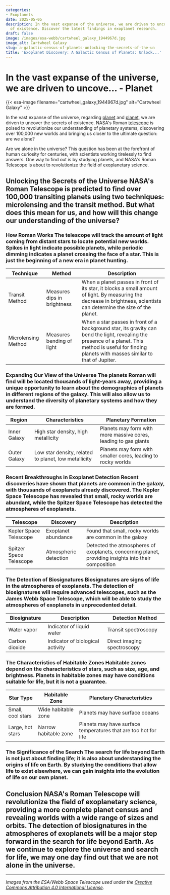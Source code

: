 ```yaml
---
categories:
- Exoplanets
date: 2025-05-05
description: In the vast expanse of the universe, we are driven to uncover the secrets
  of existence. Discover the latest findings in exoplanet research.
draft: false
image: /images/esa-webb/cartwheel_galaxy_1944967d.jpg
image_alt: Cartwheel Galaxy
slug: a-galactic-census-of-planets-unlocking-the-secrets-of-the-un
title: 'Exoplanet Discovery: A Galactic Census of Planets: Unlock...'
---
```


# In the vast expanse of the universe, we are driven to uncove... - Planet
{{< esa-image filename="cartwheel_galaxy_1944967d.jpg" alt="Cartwheel Galaxy" >}}



In the vast expanse of the universe, regarding [planet](/blog/exoplanets-and-the-search-for-life-beyond-earth) and [planet](/blog/habitable-zones-and-the-search-for-life-beyond-our-planet/solar-system/), we are driven to uncover the secrets of existence. NASA's Roman [telescope](/blog/exoplanets-and-the-search-for-life-beyond-our-solar-system/solar-system/) is poised to revolutionize our understanding of planetary systems, discovering over 100,000 new worlds and bringing us closer to the ultimate question: are we alone?

Are we alone in the universe? This question has been at the forefront of human curiosity for centuries, with scientists working tirelessly to find answers. One way to find out is by studying planets, and NASA's Roman Telescope is about to revolutionize the field of exoplanetary science.

 ## Unlocking the Secrets of the Universe NASA's Roman Telescope is predicted to find over 100,000 transiting planets using two techniques: microlensing and the transit method. But what does this mean for us, and how will this change our understanding of the universe?

 ### How Roman Works The telescope will track the amount of light coming from distant stars to locate potential new worlds. Spikes in light indicate possible planets, while periodic dimming indicates a planet crossing the face of a star. This is just the beginning of a new era in planet hunting.

 | **Technique** | **Method** | **Description** |
| --- | --- | --- |
| Transit Method | Measures dips in brightness | When a planet passes in front of its star, it blocks a small amount of light. By measuring the decrease in brightness, scientists can determine the size of the planet. |
| Microlensing Method | Measures bending of light | When a star passes in front of a background star, its gravity can bend the light, revealing the presence of a planet. This method is useful for finding planets with masses similar to that of Jupiter. | ## A New Frontier in Exoplanetary Science The Roman Telescope will be one of NASA's most prolific planet hunters, with a large field of view, exquisite resolution, and incredible stability. This means that it will be able to capture an unprecedented view of the composition and arrangement of planetary systems across our galaxy.

 ### Expanding Our View of the Universe The planets Roman will find will be located thousands of light-years away, providing a unique opportunity to learn about the demographics of planets in different regions of the galaxy. This will also allow us to understand the diversity of planetary systems and how they are formed.

 | **Region** | **Characteristics** | **Planetary Formation** |
| --- | --- | --- |
| Inner Galaxy | High star density, high metallicity | Planets may form with more massive cores, leading to gas giants |
| Outer Galaxy | Low star density, related to planet, low metallicity | Planets may form with smaller cores, leading to rocky worlds | ## The Significance of Roman's Findings The findings from Roman will help provide a more complete planet census and reveal worlds with a wide range of sizes and orbits. This will revolutionize our understanding of planetary systems and provide valuable insights into the search for life beyond Earth.

 ### Recent Breakthroughs in Exoplanet Detection Recent discoveries have shown that planets are common in the galaxy, with thousands of exoplanets already discovered. The Kepler Space Telescope has revealed that small, rocky worlds are abundant, while the Spitzer Space Telescope has detected the atmospheres of exoplanets.

 | **Telescope** | **Discovery** | **Description** |
| --- | --- | --- |
| Kepler Space Telescope | Exoplanet abundance | Found that small, rocky worlds are common in the galaxy |
| Spitzer Space Telescope | Atmospheric detection | Detected the atmospheres of exoplanets, concerning planet, providing insights into their composition | ## The James Webb Space Telescope and Beyond The James Webb Space Telescope will revolutionize atmospheric studies, detecting signs of water vapor, carbon dioxide, or other potential biosignatures in distant planetary systems. This will be a major step forward in the search for life beyond Earth.

 ### The Detection of Biosignatures Biosignatures are signs of life in the atmospheres of exoplanets. The detection of biosignatures will require advanced telescopes, such as the James Webb Space Telescope, which will be able to study the atmospheres of exoplanets in unprecedented detail.

 | **Biosignature** | **Description** | **Detection Method** |
| --- | --- | --- |
| Water vapor | Indicator of liquid water | Transit spectroscopy |
| Carbon dioxide | Indicator of biological activity | Direct imaging spectroscopy | ## Habitable Zones Habitable zones, like planet, sometimes known as the "Goldilocks" zones, are regions around stars where conditions are neither too hot nor too cold for liquid water to exist. The detection of biosignatures in the atmospheres of planets in habitable zones will be a major step forward in the search for life beyond Earth.

 ### The Characteristics of Habitable Zones Habitable zones depend on the characteristics of stars, such as size, age, and brightness. Planets in habitable zones may have conditions suitable for life, but it is not a guarantee.

 | **Star Type** | **Habitable Zone** | **Planetary Characteristics** |
| --- | --- | --- |
| Small, cool stars | Wide habitable zone | Planets may have surface oceans |
| Large, hot stars | Narrow habitable zone | Planets may have surface temperatures that are too hot for life | ## The Search for Life Beyond Earth The search for life beyond Earth is a complex and ongoing process. While we have not yet found definitive evidence of life, the detection of biosignatures in the atmospheres of exoplanets will be a major step forward.

 ### The Significance of the Search The search for life beyond Earth is not just about finding life; it is also about understanding the origins of life on Earth. By studying the conditions that allow life to exist elsewhere, we can gain insights into the evolution of life on our own planet.

 ## Conclusion NASA's Roman Telescope will revolutionize the field of exoplanetary science, providing a more complete planet census and revealing worlds with a wide range of sizes and orbits. The detection of biosignatures in the atmospheres of exoplanets will be a major step forward in the search for life beyond Earth. As we continue to explore the universe and search for life, we may one day find out that we are not alone in the universe.

---

*Images from the ESA/Webb Space Telescope used under the [Creative Commons Attribution 4.0 International License](https://creativecommons.org/licenses/by/4.0).*